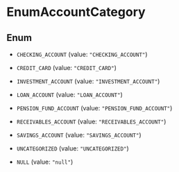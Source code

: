 

# EnumAccountCategory

## Enum


* `CHECKING_ACCOUNT` (value: `"CHECKING_ACCOUNT"`)

* `CREDIT_CARD` (value: `"CREDIT_CARD"`)

* `INVESTMENT_ACCOUNT` (value: `"INVESTMENT_ACCOUNT"`)

* `LOAN_ACCOUNT` (value: `"LOAN_ACCOUNT"`)

* `PENSION_FUND_ACCOUNT` (value: `"PENSION_FUND_ACCOUNT"`)

* `RECEIVABLES_ACCOUNT` (value: `"RECEIVABLES_ACCOUNT"`)

* `SAVINGS_ACCOUNT` (value: `"SAVINGS_ACCOUNT"`)

* `UNCATEGORIZED` (value: `"UNCATEGORIZED"`)

* `NULL` (value: `"null"`)



